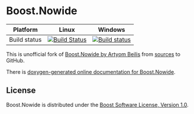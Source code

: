 Boost.Nowide
============

Platform | Linux | Windows
---------|-------|--------
Build status | [![Build Status](https://travis-ci.org/halex2005/boost-nowide.svg?branch=master)](https://travis-ci.org/halex2005/boost-nowide) | [![Build status](https://ci.appveyor.com/api/projects/status/aiws63sj305to99g?svg=true)](https://ci.appveyor.com/project/halex2005/boost-nowide)

This is unofficial fork of [Boost.Nowide by Artyom Beilis](http://cppcms.com/files/nowide/html/) from [sources](http://cppcms.com/files/nowide/) to GitHub.

There is [doxygen-generated online documentation for Boost.Nowide](http://cppcms.com/files/nowide/html/).

License
-------

Boost.Nowide is distributed under the [Boost Software License, Version 1.0](LICENSE).
